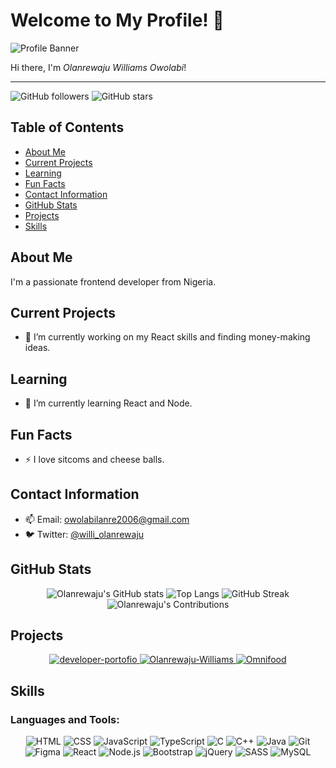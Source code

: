 # Welcome to My Profile! 👋

![Profile Banner](https://via.placeholder.com/1200x300.png?text=Welcome+to+My+GitHub+Profile)

Hi there, I'm _Olanrewaju Williams Owolabi_!

---

![GitHub followers](https://img.shields.io/github/followers/lanre647?label=Follow&style=social)
![GitHub stars](https://img.shields.io/github/stars/lanre647?affiliations=OWNER%2CCOLLABORATOR&style=social)

## Table of Contents

- [About Me](#about-me)
- [Current Projects](#current-projects)
- [Learning](#learning)
- [Fun Facts](#fun-facts)
- [Contact Information](#contact-information)
- [GitHub Stats](#github-stats)
- [Projects](#projects)
- [Skills](#skills)

## About Me

I'm a passionate frontend developer from Nigeria.

## Current Projects

- 🔭 I’m currently working on my React skills and finding money-making ideas.

## Learning

- 🌱 I’m currently learning React and Node.

## Fun Facts

- ⚡ I love sitcoms and cheese balls.

## Contact Information

- 📫 Email: [owolabilanre2006@gmail.com](mailto:owolabilanre2006@gmail.com)
- 🐦 Twitter: [@willi_olanrewaju](https://twitter.com/willi_olanrewaju)

## GitHub Stats

<p align="center">
  <img src="https://github-readme-stats.vercel.app/api?username=lanre647&show_icons=true&theme=radical" alt="Olanrewaju's GitHub stats" />
  <img src="https://github-readme-stats.vercel.app/api/top-langs/?username=lanre647&layout=compact&theme=radical" alt="Top Langs" />
  <img src="https://github-readme-streak-stats.herokuapp.com/?user=lanre647&theme=radical" alt="GitHub Streak" />
  <img src="https://github-contributor-stats.vercel.app/api?username=lanre647&limit=5&theme=radical&combine_all_yearly_contributions=true" alt="Olanrewaju's Contributions" />
</p>

## Projects

<p align="center">
  <a href="https://github.com/lanre647/developer-portofio">
    <img src="https://img.shields.io/static/v1?label=Project&message=developer-portofio&color=brightgreen&style=for-the-badge&logo=github" alt="developer-portofio" />
  </a>
  <a href="https://github.com/lanre647/Olanrewaju-Williams-">
    <img src="https://img.shields.io/static/v1?label=Project&message=Olanrewaju-Williams&color=blue&style=for-the-badge&logo=github" alt="Olanrewaju-Williams" />
  </a>
  <a href="https://github.com/lanre647/Omnifood">
    <img src="https://img.shields.io/static/v1?label=Project&message=Omnifood&color=orange&style=for-the-badge&logo=github" alt="Omnifood" />
  </a>
</p>

## Skills

### Languages and Tools:

<p align="center">
  <img src="https://img.shields.io/badge/HTML5-E34F26?style=for-the-badge&logo=html5&logoColor=white" alt="HTML" />
  <img src="https://img.shields.io/badge/CSS3-1572B6?style=for-the-badge&logo=css3&logoColor=white" alt="CSS" />
  <img src="https://img.shields.io/badge/JavaScript-F7DF1E?style=for-the-badge&logo=javascript&logoColor=black" alt="JavaScript" />
  <img src="https://img.shields.io/badge/TypeScript-007ACC?style=for-the-badge&logo=typescript&logoColor=white" alt="TypeScript" />
  <img src="https://img.shields.io/badge/C-A8B9CC?style=for-the-badge&logo=c&logoColor=white" alt="C" />
  <img src="https://img.shields.io/badge/C++-00599C?style=for-the-badge&logo=cplusplus&logoColor=white" alt="C++" />
  <img src="https://img.shields.io/badge/Java-007396?style=for-the-badge&logo=java&logoColor=white" alt="Java" />
  <img src="https://img.shields.io/badge/Git-F05032?style=for-the-badge&logo=git&logoColor=white" alt="Git" />
  <img src="https://img.shields.io/badge/Figma-F24E1E?style=for-the-badge&logo=figma&logoColor=white" alt="Figma" />
  <img src="https://img.shields.io/badge/React-61DAFB?style=for-the-badge&logo=react&logoColor=black" alt="React" />
  <img src="https://img.shields.io/badge/Node.js-339933?style=for-the-badge&logo=nodedotjs&logoColor=white" alt="Node.js" />
  <img src="https://img.shields.io/badge/Bootstrap-563D7C?style=for-the-badge&logo=bootstrap&logoColor=white" alt="Bootstrap" />
  <img src="https://img.shields.io/badge/jQuery-0769AD?style=for-the-badge&logo=jquery&logoColor=white" alt="jQuery" />
  <img src="https://img.shields.io/badge/Sass-CC6699?style=for-the-badge&logo=sass&logoColor=white" alt="SASS" />
  <img src="https://img.shields.io/badge/MySQL-4479A1?style=for-the-badge&logo=mysql&logoColor=white" alt="MySQL" />
</p>
